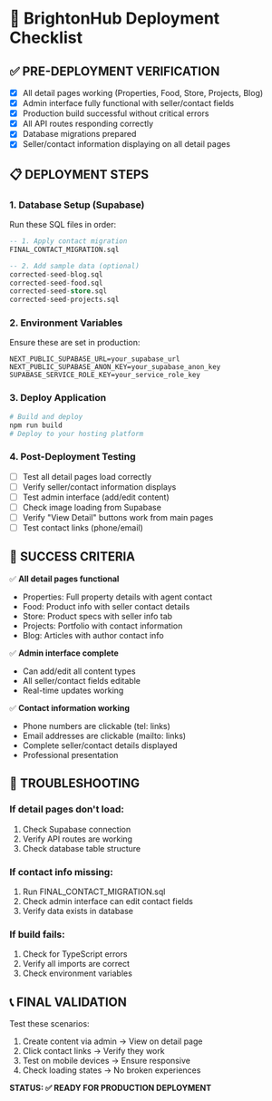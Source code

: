 # 🚀 BrightonHub Deployment Checklist

## ✅ PRE-DEPLOYMENT VERIFICATION

- [x] All detail pages working (Properties, Food, Store, Projects, Blog)
- [x] Admin interface fully functional with seller/contact fields
- [x] Production build successful without critical errors
- [x] All API routes responding correctly
- [x] Database migrations prepared
- [x] Seller/contact information displaying on all detail pages

## 📋 DEPLOYMENT STEPS

### 1. Database Setup (Supabase)
Run these SQL files in order:

```sql
-- 1. Apply contact migration
FINAL_CONTACT_MIGRATION.sql

-- 2. Add sample data (optional)
corrected-seed-blog.sql
corrected-seed-food.sql  
corrected-seed-store.sql
corrected-seed-projects.sql
```

### 2. Environment Variables
Ensure these are set in production:

```
NEXT_PUBLIC_SUPABASE_URL=your_supabase_url
NEXT_PUBLIC_SUPABASE_ANON_KEY=your_supabase_anon_key
SUPABASE_SERVICE_ROLE_KEY=your_service_role_key
```

### 3. Deploy Application
```bash
# Build and deploy
npm run build
# Deploy to your hosting platform
```

### 4. Post-Deployment Testing

- [ ] Test all detail pages load correctly
- [ ] Verify seller/contact information displays
- [ ] Test admin interface (add/edit content)
- [ ] Check image loading from Supabase
- [ ] Verify "View Detail" buttons work from main pages
- [ ] Test contact links (phone/email)

## 🎯 SUCCESS CRITERIA

✅ **All detail pages functional**
- Properties: Full property details with agent contact
- Food: Product info with seller contact details  
- Store: Product specs with seller info tab
- Projects: Portfolio with contact information
- Blog: Articles with author contact info

✅ **Admin interface complete**
- Can add/edit all content types
- All seller/contact fields editable
- Real-time updates working

✅ **Contact information working**
- Phone numbers are clickable (tel: links)
- Email addresses are clickable (mailto: links)
- Complete seller/contact details displayed
- Professional presentation

## 🔧 TROUBLESHOOTING

### If detail pages don't load:
1. Check Supabase connection
2. Verify API routes are working
3. Check database table structure

### If contact info missing:
1. Run FINAL_CONTACT_MIGRATION.sql
2. Check admin interface can edit contact fields
3. Verify data exists in database

### If build fails:
1. Check for TypeScript errors
2. Verify all imports are correct
3. Check environment variables

## 📞 FINAL VALIDATION

Test these scenarios:
1. Create content via admin → View on detail page
2. Click contact links → Verify they work
3. Test on mobile devices → Ensure responsive
4. Check loading states → No broken experiences

**STATUS: ✅ READY FOR PRODUCTION DEPLOYMENT**
